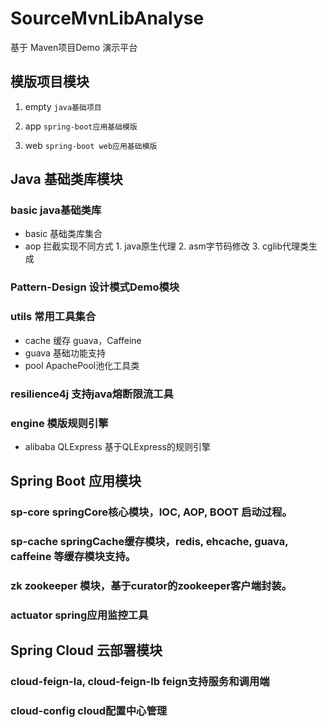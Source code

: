 # SourceMvnLibAnalyse
基于 Maven项目Demo 演示平台

## 模版项目模块

1. empty ```java基础项目```
    
2. app ```spring-boot应用基础模版```
    
3. web ```spring-boot web应用基础模版```



## Java 基础类库模块

### basic java基础类库
  - basic 基础类库集合 
  - aop 拦截实现不同方式 1. java原生代理 2. asm字节码修改 3. cglib代理类生成

### Pattern-Design 设计模式Demo模块

### utils 常用工具集合
  - cache 缓存 guava，Caffeine
  - guava 基础功能支持
  - pool ApachePool池化工具类

### resilience4j 支持java熔断限流工具

### engine 模版规则引擎
  - alibaba QLExpress 基于QLExpress的规则引擎



## Spring Boot 应用模块

### sp-core springCore核心模块，IOC, AOP, BOOT 启动过程。

### sp-cache springCache缓存模块，redis, ehcache, guava, caffeine 等缓存模块支持。

### zk zookeeper 模块，基于curator的zookeeper客户端封装。

### actuator spring应用监控工具



## Spring Cloud 云部署模块

### cloud-feign-la, cloud-feign-lb feign支持服务和调用端

### cloud-config cloud配置中心管理
